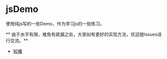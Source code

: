 # jsDemo
使用纯js写的一些Demo，作为学习js的一些练习。

** 由于水平有限，难免有疏漏之处，大家如有更好的实现方法，欢迎提Issues进行交流。**

* [轮播](https://github.com/idbord/jsDemo/tree/master/carousel)
